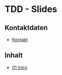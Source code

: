 # TDD - Slides

## Kontaktdaten
- [Kontakt](https://hfu-tdd.github.io/tdd-slides/slides/01_Intro.html#/8/5)

## Inhalt
- [01 Intro](https://hfu-tdd.github.io/tdd-slides/slides/01_Intro.html)

